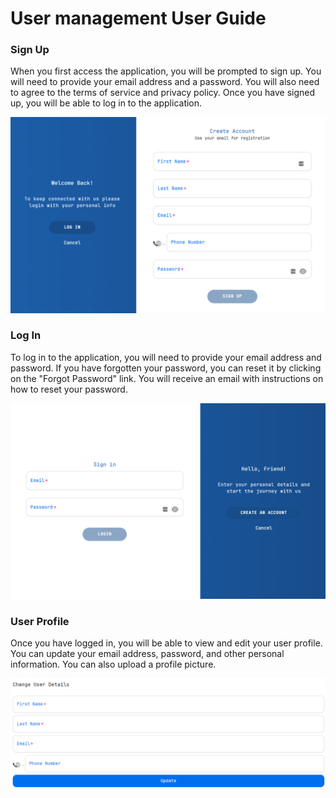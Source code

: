 # User management User Guide

### Sign Up
When you first access the application, you will be prompted to sign up. You will need to provide your email address and a password. You will also need to agree to the terms of service and privacy policy. Once you have signed up, you will be able to log in to the application.

![user-management-1](./../../static/img/sign-up.png)

### Log In
To log in to the application, you will need to provide your email address and password. If you have forgotten your password, you can reset it by clicking on the "Forgot Password" link. You will receive an email with instructions on how to reset your password.

![user-management-2](./../../static/img/sign-in.png)

### User Profile
Once you have logged in, you will be able to view and edit your user profile. You can update your email address, password, and other personal information. You can also upload a profile picture.

![user-management-3](./../../static/img/update-user.png)

